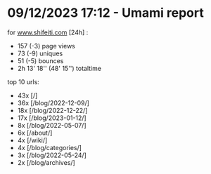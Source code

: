 # 09/12/2023 17:12 - Umami report
for www.shifeiti.com [24h] :

 - 157 (-3) page views
 - 73 (-9) uniques
 - 51 (-5) bounces
 - 2h 13' 18'' (48' 15'') totaltime


top 10 urls:
 - 43x [/]
 - 36x [/blog/2022-12-09/]
 - 18x [/blog/2022-12-22/]
 - 17x [/blog/2023-01-12/]
 - 8x [/blog/2022-05-07/]
 - 6x [/about/]
 - 4x [/wiki/]
 - 4x [/blog/categories/]
 - 3x [/blog/2022-05-24/]
 - 2x [/blog/archives/]


